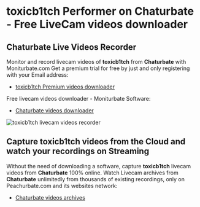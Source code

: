 # toxicb1tch Performer on Chaturbate - Free LiveCam videos downloader

## Chaturbate Live Videos Recorder

Monitor and record livecam videos of **toxicb1tch** from **Chaturbate** with Moniturbate.com
Get a premium trial for free by just and only registering with your Email address:
* [toxicb1tch Premium videos downloader](https://moniturbate.com/request-demo-licence-key.html)

Free livecam videos downloader - Moniturbate Software:
* [Chaturbate videos downloader](https://moniturbate.com/moniturbate-download-software.html)

![toxicb1tch livecam videos recorder](https://peachurnet.com/templates/moniturbate-software.png)


## Capture toxicb1tch videos from the Cloud and watch your recordings on Streaming

Without the need of downloading a software, capture **toxicb1tch** livecam videos from **Chaturbate** 100% online.
Watch Livecam archives from **Chaturbate** unlimitedly from thousands of existing recordings, only on Peachurbate.com and its websites network:
* [Chaturbate videos archives](https://peachurnet.com/)
